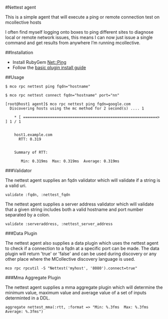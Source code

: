 #Nettest agent

This is a simple agent that will execute a ping or remote connection test on mcollective hosts

I often find myself logging onto boxes to ping different sites to diagnose local or remote network issues, this means I can now just issue a single command and get results from anywhere I’m running mcollective.

##Installation

* Install RubyGem [Net::Ping](http://raa.ruby-lang.org/project/net-ping/)
* Follow the [basic plugin install guide](http://projects.puppetlabs.com/projects/mcollective-plugins/wiki/InstalingPlugins)

##Usage

```
$ mco rpc nettest ping fqdn="hostname"
```

```
$ mco rpc nettest connect fqdn="hostname" port="nn"
```

```
[root@host1 agent]$ mco rpc nettest ping fqdn=google.com
  Discovering hosts using the mc method for 2 second(s) .... 1

    * [ ============================================================> ] 1 / 1


    host1.example.com
      RTT: 0.319


    Summary of RTT:

       Min: 0.319ms  Max: 0.319ms  Average: 0.319ms
```

###Validator

The nettest agent supplies an fqdn validator which will validate if a string is a valid uri.

```
validate :fqdn, :nettest_fqdn
```

The nettest agent supplies a server address validator which will validate that a given string includes both a valid hostname and port number separated by a colon.
```
validate :serveraddress, :nettest_server_address
```

###Data Plugin

The nettest agent also supplies a data plugin which uses the nettest agent to check if a connection to a fqdn at a specific port can be made. The data plugin will return 'true' or 'false' and can be used during discovery or any other place where the MCollective discovery language is used.

```
mco rpc rpcutil -S "Nettest('myhost', '8080').connect=true"
```

###Mma Aggregate Plugin

The nettest agent supplies a mma aggregate plugin which will determine the minimum value, maximum value and average value of a set of inputs determinted in a DDL.
```
aggregate nettest_mma(:rtt, :format => "Min: %.3fms  Max: %.3fms  Average: %.3fms")
```
